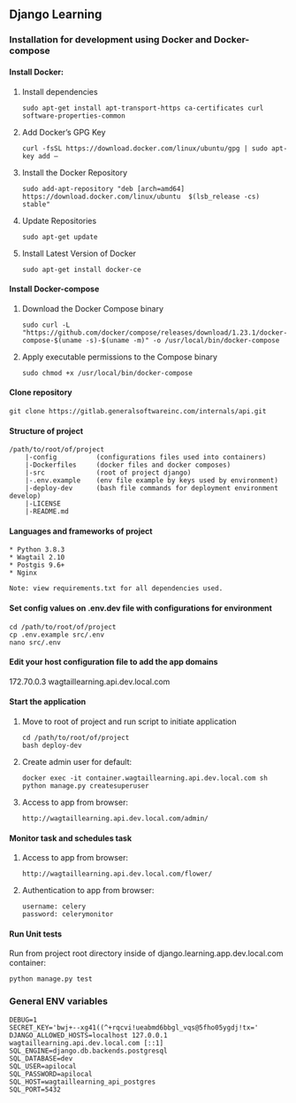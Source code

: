 
## Django Learning

### Installation for development using Docker and Docker-compose

#### Install Docker:

1. Install dependencies

    ````
    sudo apt-get install apt-transport-https ca-certificates curl software-properties-common
    ````

2. Add Docker’s GPG Key

    ````
    curl -fsSL https://download.docker.com/linux/ubuntu/gpg | sudo apt-key add –
    ````

3. Install the Docker Repository

    ````
    sudo add-apt-repository "deb [arch=amd64] https://download.docker.com/linux/ubuntu  $(lsb_release -cs)  stable"
    ````

4. Update Repositories

    ````
    sudo apt-get update
    ````

5. Install Latest Version of Docker

    ````
    sudo apt-get install docker-ce
    ````

#### Install Docker-compose

1. Download the Docker Compose binary

    ````
    sudo curl -L "https://github.com/docker/compose/releases/download/1.23.1/docker-compose-$(uname -s)-$(uname -m)" -o /usr/local/bin/docker-compose
    ````

2. Apply executable permissions to the Compose binary

    ````
    sudo chmod +x /usr/local/bin/docker-compose
    ````


#### Clone repository

````
git clone https://gitlab.generalsoftwareinc.com/internals/api.git
````

#### Structure of project

````
/path/to/root/of/project
    |-config          (configurations files used into containers)
    |-Dockerfiles     (docker files and docker composes)
    |-src             (root of project django)
    |-.env.example    (env file example by keys used by environment)
    |-deploy-dev      (bash file commands for deployment environment develop)
    |-LICENSE
    |-README.md
````


#### Languages and frameworks of project
````
* Python 3.8.3
* Wagtail 2.10
* Postgis 9.6+
* Nginx

Note: view requirements.txt for all dependencies used.
````

#### Set config values on .env.dev file with configurations for environment

````
cd /path/to/root/of/project
cp .env.example src/.env
nano src/.env
````

#### Edit your host configuration file to add the app domains

172.70.0.3  wagtaillearning.api.dev.local.com

#### Start the application

1. Move to root of project and run script to initiate application

    ````
    cd /path/to/root/of/project
    bash deploy-dev
    ````
2. Create admin user for default:
    ````
    docker exec -it container.wagtaillearning.api.dev.local.com sh
    python manage.py createsuperuser
    ````

3. Access to app from browser:
    ````
   http://wagtaillearning.api.dev.local.com/admin/
   ````
#### Monitor task and schedules task

1. Access to app from browser:
    ````
   http://wagtaillearning.api.dev.local.com/flower/
   ````
2. Authentication to app from browser:
    ````
   username: celery
   password: celerymonitor
   ````

#### Run Unit tests

Run from project root directory inside of django.learning.app.dev.local.com container:

````
python manage.py test
````

### General ENV variables
````
DEBUG=1
SECRET_KEY='bwj+--xg41((^+rqcvi!ueabmd6bbgl_vqs@5fho05ygdj!tx='
DJANGO_ALLOWED_HOSTS=localhost 127.0.0.1 wagtaillearning.api.dev.local.com [::1]
SQL_ENGINE=django.db.backends.postgresql
SQL_DATABASE=dev
SQL_USER=apilocal
SQL_PASSWORD=apilocal
SQL_HOST=wagtaillearning_api_postgres
SQL_PORT=5432
````
